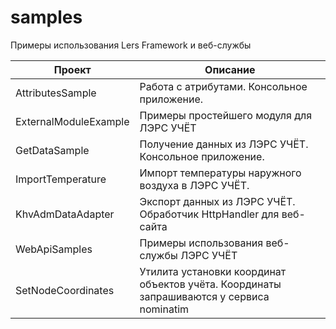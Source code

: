 # samples
Примеры использования Lers Framework  и веб-службы
  
|Проект|Описание|
|------|--------|
|AttributesSample	| Работа с атрибутами. Консольное приложение.  |
|ExternalModuleExample		| Примеры простейшего модуля для ЛЭРС УЧЁТ  |
|GetDataSample		| Получение данных из ЛЭРС УЧЁТ. Консольное приложение.  |
|ImportTemperature	| Импорт температуры наружного воздуха в ЛЭРС УЧЁТ.  |
|KhvAdmDataAdapter	| Экспорт данных из ЛЭРС УЧЁТ. Обработчик HttpHandler для веб-сайта  |
|WebApiSamples		| Примеры использования веб-службы ЛЭРС УЧЁТ  |
|SetNodeCoordinates| Утилита установки координат объектов учёта. Координаты запрашиваются у сервиса nominatim|
